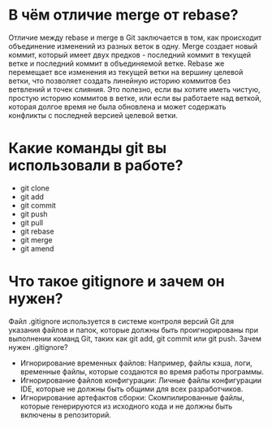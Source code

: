 # В чём отличие merge от rebase?
Отличие между rebase и merge в Git заключается в том, как происходит объединение изменений из разных веток в одну. Merge создает новый коммит, который имеет двух предков - последний коммит в текущей ветке и последний коммит в объединяемой ветке. Rebase же перемещает все изменения из текущей ветки на вершину целевой ветки, что позволяет создать линейную историю коммитов без ветвлений и точек слияния. Это полезно, если вы хотите иметь чистую, простую историю коммитов в ветке, или если вы работаете над веткой, которая долгое время не была обновлена и может содержать конфликты с последней версией целевой ветки.

# Какие команды git вы использовали в работе?
- git clone
- git add
- git commit
- git push
- git pull
- git rebase
- git merge
- git amend

# Что такое gitignore и зачем он нужен?
Файл .gitignore используется в системе контроля версий Git для указания файлов и папок, которые должны быть проигнорированы при выполнении команд Git, таких как git add, git commit или git push.
Зачем нужен .gitignore?
- Игнорирование временных файлов: Например, файлы кэша, логи, временные файлы, которые создаются во время работы программы.
- Игнорирование файлов конфигурации: Личные файлы конфигурации IDE, которые не должны быть общими для всех разработчиков.
- Игнорирование артефактов сборки: Скомпилированные файлы, которые генерируются из исходного кода и не должны быть включены в репозиторий.
